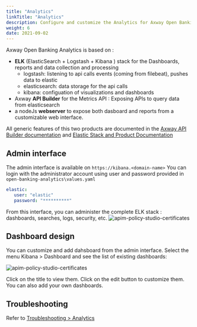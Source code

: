 ```yaml
---
title: "Analytics"
linkTitle: "Analytics"
description: Configure and customize the Analytics for Axway Open Banking
weight: 6
date: 2021-09-02
---
```


Axway Open Banking Analytics is based on :

* **ELK** (ElasticSearch + Logstash + Kibana ) stack for the Dashboards, reports and data collection and processing
    * logstash: listening to api calls events (coming from filebeat), pushes data to elastic
    * elasticsearch: data storage for the api calls
    * kibana: configuation of visualizations and dashboards
* Axway **API Builder** for the Metrics API : Exposing APIs to query data from elasticsearch
* a nodeJs **webserver** to expose both dasboard and reports from a customizable web interface.

All generic features of this two products are documented in the [Axway API Builder documentation](https://docs.axway.com/bundle/API_Builder_4x_allOS_en/page/api_builder.html) and [Elastic Stack and Product Documentation](https://www.elastic.co/guide/index.html) 

## Admin interface

The admin interface is available on `https://kibana.<domain-name>`
You can login with the administrator account using user and password provided in `open-banking-analytics\values.yaml`

```yaml
elastic:
   user: "elastic"
   password: "**********"
```

From this interface, you can administer the complete ELK stack : dashboards, searches, logs, security, etc.
![apim-policy-studio-certificates](/Images/analytics-homepage.png)

## Dashboard design

You can customize and add dahsboard from the admin interface.
Select the menu Kibana > Dashboard and see the list of existing dashboards:

![apim-policy-studio-certificates](/Images/analytics-dashboards-list.png)

Click on the title to view them. Click on the edit button to customize them.
You can also add your own dashboards.

## Troubleshooting

Refer to [Troubleshooting > Analytics](/docs/validation/troubleshooting#analytics)
